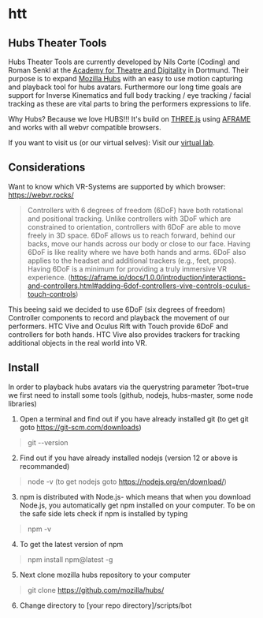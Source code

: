 # htt
## Hubs Theater Tools

Hubs Theater Tools are currently developed by Nils Corte (Coding) and Roman Senkl at the [Academy for Theatre and Digitality](https://theater.digital/) in Dortmund.
Their purpose is to expand [Mozilla Hubs](https://hubs.mozilla.com) with an easy to use motion capturing and playback tool for hubs avatars.
Furthermore our long time goals are support for Inverse Kinematics and full body tracking / eye tracking / facial tracking as these are vital parts to bring the performers expressions to life.

Why Hubs? Because we love HUBS!!! It's build on [THREE.js](https://threejs.org/) using [AFRAME](https://aframe.io) and works with all webvr compatible browsers.

If you want to visit us (or our virtual selves): Visit our [virtual lab](https://hubs.mozilla.com/3S5crQY).

## Considerations

Want to know which VR-Systems are supported by which browser: https://webvr.rocks/

> Controllers with 6 degrees of freedom (6DoF) have both rotational and positional tracking. Unlike controllers with 3DoF which are constrained to orientation, controllers with 6DoF are able to move freely in 3D space. 6DoF allows us to reach forward, behind our backs, move our hands across our body or close to our face. Having 6DoF is like reality where we have both hands and arms. 6DoF also applies to the headset and additional trackers (e.g., feet, props). Having 6DoF is a minimum for providing a truly immersive VR experience.
(https://aframe.io/docs/1.0.0/introduction/interactions-and-controllers.html#adding-6dof-controllers-vive-controls-oculus-touch-controls)

This beeing said we decided to use 6DoF (six degrees of freedom) Controller components to record and playback the movement of our performers.
HTC Vive and Oculus Rift with Touch provide 6DoF and controllers for both hands. 
HTC Vive also provides trackers for tracking additional objects in the real world into VR.

## Install

In order to playback hubs avatars via the querystring parameter ?bot=true we first need to install some tools (github, nodejs, hubs-master, some node libraries)

1. Open a terminal and find out if you have already installed git (to get git goto https://git-scm.com/downloads)
> git --version

2. Find out if you have already installed nodejs (version 12 or above is recommanded)
> node -v (to get nodejs goto https://nodejs.org/en/download/)

3. npm is distributed with Node.js- which means that when you download Node.js, you automatically get npm installed on your computer. To be on the safe side lets check if npm is installed by typing
> npm -v

4. To get the latest version of npm
> npm install npm@latest -g

5. Next clone mozilla hubs repository to your computer
> git clone https://github.com/mozilla/hubs/

6. Change directory to [your repo directory]/scripts/bot

